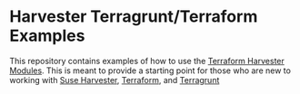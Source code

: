 # Harvester Terragrunt/Terraform Examples

This repository contains examples of how to use the [Terraform Harvester Modules](https://github.com/terraform-harvester-modules). This is meant to provide a starting point for those who are new to working with [Suse Harvester](https://harvesterhci.io/), [Terraform](https://www.terraform.io/), and [Terragrunt](https://terragrunt.gruntwork.io/)
